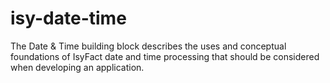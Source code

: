 # isy-date-time
 The Date &amp; Time building block describes the uses and conceptual foundations of IsyFact date and time processing that should be considered when developing an application.
